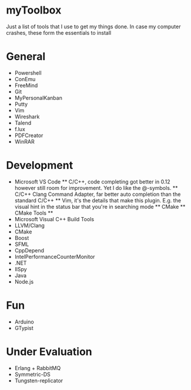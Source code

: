 # myToolbox
Just a list of tools that I use to get my things done.
In case my computer crashes, these form the essentials to install

# General
* Powershell
* ConEmu
* FreeMind
* Git
* MyPersonalKanban
* Putty
* Vim
* Wireshark
* Talend
* f.lux
* PDFCreator
* WinRAR

# Development
* Microsoft VS Code
** C/C++, code completing got better in 0.12 however still room for improvement. Yet I do like the @-symbols.
** C/C++ Clang Command Adapter, far better auto completion than the standard C/C++
** Vim, it's the details that make this plugin. E.g. the visual hint in the status bar that you're in searching mode
** CMake
** CMake Tools
**
* Microsoft Visual C++ Build Tools
* LLVM/Clang
* CMake
* Boost
* SFML
* CppDepend
* IntelPerformanceCounterMonitor
* .NET
* IlSpy
* Java 
* Node.js

# Fun
* Arduino
* GTypist

# Under Evaluation
* Erlang + RabbitMQ
* Symmetric-DS
* Tungsten-replicator
